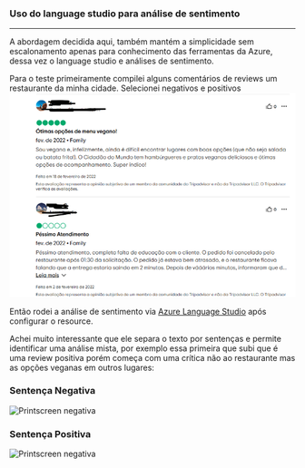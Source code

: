### Uso do language studio para análise de sentimento

---

A abordagem decidida aqui, também mantém a simplicidade sem escalonamento apenas para conhecimento das ferramentas da Azure, dessa vez o language studio e análises de sentimento.

Para o teste primeiramente compilei alguns comentários de reviews um restaurante da minha cidade. Selecionei negativos e positivos
![Printscreen Compilado](https://github.com/falatfernando/ai-900-lab3/blob/main/processo.png?raw=true)

Então rodei a análise de sentimento via [Azure Language Studio](https://language.cognitive.azure.com/tryout/sentiment) após configurar o resource.

Achei muito interessante que ele separa o texto por sentenças e permite identificar uma análise mista, por exemplo essa primeira que subi que é uma review positiva porém começa com uma crítica não ao restaurante mas as opções veganas em outros lugares:

### Sentença Negativa
![Printscreen negativa](https://github.com/falatfernando/ai-900-lab3/blob/main/negativa.png?raw=true)

### Sentença Positiva
![Printscreen negativa](https://github.com/falatfernando/ai-900-lab3/blob/main/positiva.png?raw=true)